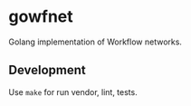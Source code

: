 # gowfnet 

Golang implementation of Workflow networks.

## Development

Use `make` for run vendor, lint, tests.
